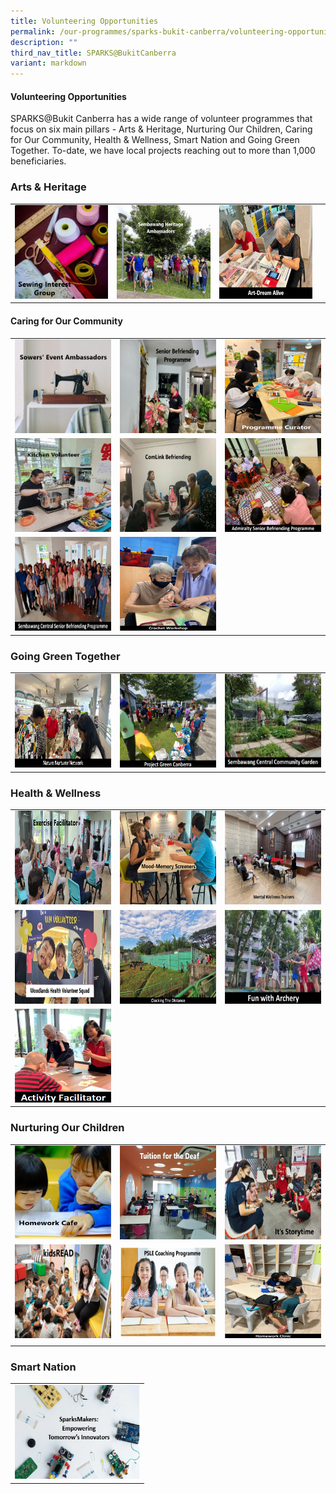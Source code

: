 ```yaml
---
title: Volunteering Opportunities
permalink: /our-programmes/sparks-bukit-canberra/volunteering-opportunities/
description: ""
third_nav_title: SPARKS@BukitCanberra
variant: markdown
---
```

#### **Volunteering Opportunities**

SPARKS@Bukit Canberra has a wide range of volunteer programmes that focus on six main pillars - Arts &amp; Heritage, Nurturing Our Children, Caring for Our Community, Health &amp; Wellness, Smart Nation and Going Green Together.  To-date, we have local projects reaching out to more than 1,000 beneficiaries.

### Arts &amp; Heritage

<table>
	<tbody>
		<tr></tr>
		<tr>
		<td><a href="/our-programmes/sparks-bukit-canberra/sewing-interest-group/"><img style="height:150px;width:200px" src="/images/SPARKS@Bukit%20Canberra/sewing%20interest%20group%20words.png"></a></td>
			<td><a href="/our-programmes/sparks-bukit-canberra/sembawang-heritage-ambassadors/"><img style="height:150px;width:200px" src="/images/SPARKS@Bukit%20Canberra/sembawang%20heritage%20ambassadors%20words.png"></a></td>
			<td><a href="/our-programmes/sparks-bukit-canberra/art-dream-alive/"><img style="height:150px;width:200px" src="/images/SPARKS@Bukit%20Canberra/Art_Dream_Alive_Words.png"></a></td>
			<td><a href="/our-programmes/sparks-bukit-canberra/art-dream-alive/">
		</a></td></tr></tbody></table>
		
 

#### Caring for Our Community


<table>
	<tbody><tr></tr>
		</tbody><tbody><tr></tr>
			<tr></tr><tr>
		<td><a href="/our-programmes/sparks-bukit-canberra/sowers-event-ambassador/">
				<img style="height:150px;width:200px" src="/images/SPARKS@Bukit%20Canberra/sowers%20event%20ambassadors%20words.png"></a></td><td>
			<a href="/our-programmes/sparks-bukit-canberra/senior-befriending-programme/">
				<img style="height:150px;width:200px" src="/images/SPARKS@Bukit%20Canberra/senior%20befriending%20programme%20words.jpg"></a></td><td>
			<a href="/our-programmes/sparks-bukit-canberra/programme-curator/">
				<img style="height:150px;width:200px" src="/images/SPARKS@Bukit%20Canberra/programme%20curator%20words.jpg"></a></td></tr><tr><td>
			<a href="/our-programmes/sparks-bukit-canberra/kitchen-volunteer/">
				<img style="height:150px;width:200px" src="/images/SPARKS@Bukit%20Canberra/kitchen%20volunteer%20words.jpg"></a></td><td>
			<a href="/our-programmes/sparks-bukit-canberra/comlink-befriending/">
				<img style="height:150px;width:200px" src="/images/SPARKS@Bukit%20Canberra/comlink%20befriending%20words.jpg"></a></td><td>
	<a href="/our-programmes/sparks-bukit-canberra/admiralty-senior-befriending-programme/">
				<img style="height:150px;width:200px" src="/images/SPARKS@Bukit%20Canberra/admiralty%20senior%20befriending%20programme%20words.jpg"></a></td></tr><tr><td>
		<a href="/our-programmes/sparks-bukit-canberra/sembawang-central-senior-befriending-programme/">	
			<img style="height:150px;width:200px" src="/images/SPARKS@Bukit%20Canberra/sembawang%20central%20senior%20befriending%20programme%20words.jpg"></a></td><td>
	<a href="/our-programmes/sparks-bukit-canberra/sembawang-central-senior-befriending-programme/">	
			<img style="height:150px;width:200px" src="/images/SPARKS@Bukit%20Canberra/crochet%20workshop%20words.jpg"></a></td>
	</tr></tbody></table>


### Going Green Together

<table>
	<tbody>
		<tr></tr>
		<tr>
			<td>
				<a href="/our-programmes/sparks-bukit-canberra/nature-nurturer-network/">
				<img style="height:150px;width:200px" src="/images/SPARKS@Bukit%20Canberra/nature%20nurturer%20network%20words.jpg"></a></td><td>
	<a href="/our-programmes/sparks-bukit-canberra/project-green-canberra/">
				<img style="height:150px;width:200px" src="/images/SPARKS@Bukit%20Canberra/project%20green%20canberra%20words.jpg"></a></td><td>
	<a href="/our-programmes/sparks-bukit-canberra/sembawang-central-community-garden/"><img style="height:150px;width:200px" src="/images/SPARKS@Bukit%20Canberra/sembawang%20central%20community%20garden%20words.jpg"></a></td>
					</tr></tbody></table>



### Health &amp; Wellness

<table>
	<tbody><tr></tr>
		</tbody><tbody><tr></tr>
	<tr></tr><tr><td>
			<a href="/our-programmes/sparks-bukit-canberra/exercise-facilitator/">
				<img style="height:150px;width:200px" src="/images/SPARKS@Bukit%20Canberra/exercise%20facilitator%20words.png"></a></td>
	<td>
			<a href="/our-programmes/sparks-bukit-canberra/mood-memory-screeners/">
				<img style="height:150px;width:200px" src="/images/SPARKS@Bukit%20Canberra/mood-memory%20screeners%20words.jpg"></a></td>
		<td>
			<a href="/our-programmes/sparks-bukit-canberra/mental-wellness-trainers/">
				<img style="height:150px;width:200px" src="/images/SPARKS@Bukit%20Canberra/mental%20wellness%20trainers%20words.jpeg"></a></td></tr><tr>
	<td>
			<a href="/our-programmes/sparks-bukit-canberra/woodlands-health-volunteer-squad/">
				<img style="height:150px;width:200px" src="/images/SPARKS@Bukit%20Canberra/woodlands%20health%20volunteer%20squad%20words.jpg"></a></td>
	<td>
			<a href="/our-programmes/sparks-bukit-canberra/clocking-the-distance/">
				<img style="height:150px;width:200px" src="/images/SPARKS@Bukit%20Canberra/clocking%20the%20distance%20canberra%20words.jpg"></a></td>
	<td>
			<a href="/our-programmes/sparks-bukit-canberra/fun-with-archery/">
				<img style="height:150px;width:200px" src="/images/SPARKS@Bukit%20Canberra/fun%20with%20archery%20words.jpg"></a></td></tr><tr><td>
	<a href="/our-programmes/sparks-bukit-canberra/activity-facilitator/">
				<img style="height:150px;width:200px" src="/images/SPARKS@Bukit%20Canberra/activity%20facilitator%20words.png"></a></td>
</tr></tbody></table>

### Nurturing Our Children

<table>
	<tbody><tr></tr>
		</tbody><tbody><tr></tr>
	<tr></tr><tr><td>
			<a href="/our-programmes/sparks-bukit-canberra/homework-cafe/">
				<img style="height:150px;width:200px" src="/images/SPARKS@Bukit%20Canberra/homework%20cafe%20words.png"></a></td>
				<td>
			<a href="/our-programmes/sparks-bukit-canberra/tuition-for-the-deaf/">
				<img style="height:150px;width:200px" src="/images/SPARKS@Bukit%20Canberra/tuition%20for%20the%20deaf%20words.jpg"></a></td>
				<td>
			<a href="/our-programmes/sparks-bukit-canberra/its-storytime/">
				<img style="height:150px;width:200px" src="/images/SPARKS@Bukit%20Canberra/its%20storytime%20words.png"></a></td></tr><tr>
			<td>
				<a href="/our-programmes/sparks-bukit-canberra/kidsread/">
				<img style="height:150px;width:200px" src="/images/SPARKS@Bukit%20Canberra/kidsread%20words.png"></a></td>
			<td>
				<a href="/our-programmes/sparks-bukit-canberra/psle-coaching-programme/">
				<img style="height:150px;width:200px" src="/images/SPARKS@Bukit%20Canberra/psle%20coaching%20programme%20words.png"></a></td>
			<td>
<a href="/our-programmes/sparks-bukit-canberra/homework-clinic/">
				<img style="height:150px;width:200px" src="/images/SPARKS@Bukit%20Canberra/homework%20clinic%20words.jpg"></a></td></tr><tr><td>
	</td></tr></tbody></table>

### Smart Nation

<table><tbody>
<tr><td>
				<a href="/our-programmes/sparks-bukit-canberra/sparksmakers/">
				<img style="height:150px;width:200px" src="/images/SPARKS@Bukit%20Canberra/SparksMakers_Empowering_Tomorrows_Innovators_Words.png"></a></td>
	</tr></tbody></table>